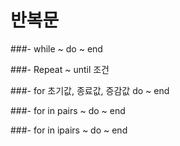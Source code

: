 # 반복문

###- while ~ do ~ end
  
 

###- Repeat ~ until 조건



###- for 초기값, 종료값, 증감값 do ~ end



###- for in pairs ~ do ~ end


###- for in ipairs ~ do ~ end 